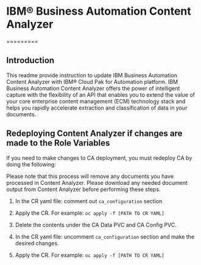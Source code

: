 # IBM® Business Automation Content Analyzer
=========

## Introduction

This readme provide instruction to update IBM Business Automation Content Analyzer with IBM® Cloud Pak for Automation platform. IBM Business Automation Content Analyzer offers the power of intelligent capture with the flexibility of an API that enables you to extend the value of your core enterprise content management (ECM) technology stack and helps you rapidly accelerate extraction and classification of data in your documents. 



## Redeploying Content Analyzer if changes are made to the Role Variables
If you need to make changes to CA deployment, you must redeploy CA by doing the following:

Please note that this process will remove any documents you have processed in Content Analyzer.  Please download any needed document output from Content Analyzer before performing these steps.

1) In the CR yaml file:  comment out `ca_configuration` section

2) Apply the CR.  For example:  `oc apply -f [PATH TO CR YAML]`
 
3) Delete the contents under the CA Data PVC and CA Config PVC.

4) In the CR yaml file:  uncomment `ca_configuration` section and make the desired changes.

5) Apply the CR.  For example:  `oc apply -f [PATH TO CR YAML]`